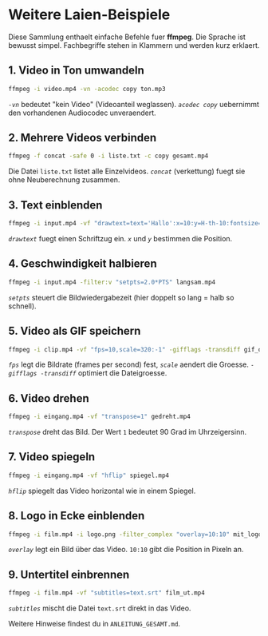 # Weitere Laien-Beispiele

Diese Sammlung enthaelt einfache Befehle fuer **ffmpeg**. Die Sprache ist bewusst simpel. Fachbegriffe stehen in Klammern und werden kurz erklaert.

## 1. Video in Ton umwandeln
```bash
ffmpeg -i video.mp4 -vn -acodec copy ton.mp3
```
*`-vn`* bedeutet "kein Video" (Videoanteil weglassen). *`acodec copy`* uebernimmt den vorhandenen Audiocodec unveraendert.

## 2. Mehrere Videos verbinden
```bash
ffmpeg -f concat -safe 0 -i liste.txt -c copy gesamt.mp4
```
Die Datei `liste.txt` listet alle Einzelvideos. *`concat`* (verkettung) fuegt sie ohne Neuberechnung zusammen.

## 3. Text einblenden
```bash
ffmpeg -i input.mp4 -vf "drawtext=text='Hallo':x=10:y=H-th-10:fontsize=24:fontcolor=white" mit_text.mp4
```
*`drawtext`* fuegt einen Schriftzug ein. *`x`* und *`y`* bestimmen die Position.

## 4. Geschwindigkeit halbieren
```bash
ffmpeg -i input.mp4 -filter:v "setpts=2.0*PTS" langsam.mp4
```
*`setpts`* steuert die Bildwiedergabezeit (hier doppelt so lang = halb so schnell).

## 5. Video als GIF speichern
```bash
ffmpeg -i clip.mp4 -vf "fps=10,scale=320:-1" -gifflags -transdiff gif_out.gif
```
*`fps`* legt die Bildrate (frames per second) fest, *`scale`* aendert die Groesse. *`-gifflags -transdiff`* optimiert die Dateigroesse.

## 6. Video drehen
```bash
ffmpeg -i eingang.mp4 -vf "transpose=1" gedreht.mp4
```
*`transpose`* dreht das Bild. Der Wert `1` bedeutet 90 Grad im Uhrzeigersinn.

## 7. Video spiegeln
```bash
ffmpeg -i eingang.mp4 -vf "hflip" spiegel.mp4
```
*`hflip`* spiegelt das Video horizontal wie in einem Spiegel.

## 8. Logo in Ecke einblenden
```bash
ffmpeg -i film.mp4 -i logo.png -filter_complex "overlay=10:10" mit_logo.mp4
```
*`overlay`* legt ein Bild über das Video. `10:10` gibt die Position in Pixeln an.

## 9. Untertitel einbrennen
```bash
ffmpeg -i film.mp4 -vf "subtitles=text.srt" film_ut.mp4
```
*`subtitles`* mischt die Datei `text.srt` direkt in das Video.

Weitere Hinweise findest du in `ANLEITUNG_GESAMT.md`.

